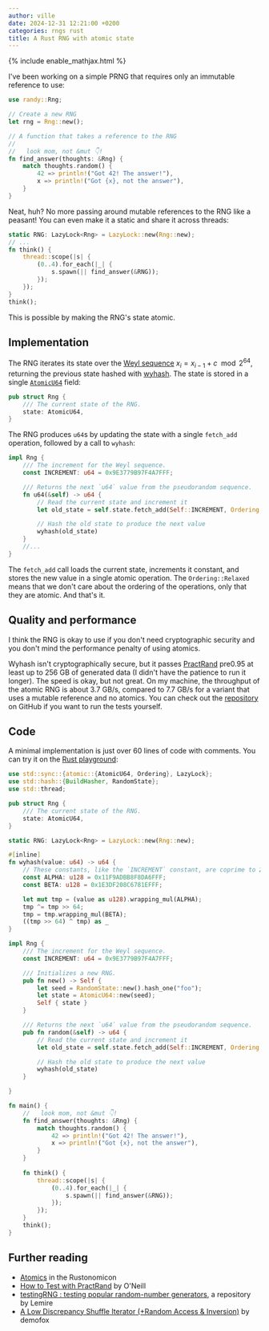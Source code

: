 ```yaml
---
author: ville
date: 2024-12-31 12:21:00 +0200
categories: rngs rust
title: A Rust RNG with atomic state
---
```


{% include enable_mathjax.html %}

I've been working on a simple PRNG that requires only an immutable reference to use:

```rust
use randy::Rng;

// Create a new RNG
let rng = Rng::new();

// A function that takes a reference to the RNG
//
//   look mom, not &mut 👇!
fn find_answer(thoughts: &Rng) {
    match thoughts.random() {
        42 => println!("Got 42! The answer!"),
        x => println!("Got {x}, not the answer"),
    }
}
```

Neat, huh? No more passing around mutable references to the RNG like a peasant! You can even make it a static and share it across threads:

```rust
static RNG: LazyLock<Rng> = LazyLock::new(Rng::new);
// ...
fn think() {
    thread::scope(|s| {
        (0..4).for_each(|_| {
            s.spawn(|| find_answer(&RNG));
        });
    });
}
think();
```

This is possible by making the RNG's state atomic.

## Implementation

The RNG iterates its state over the [Weyl sequence](https://en.wikipedia.org/wiki/Weyl_sequence) $x_i = x_{i-1} + c \mod 2^{64}$, returning the previous state hashed with [wyhash](https://github.com/wangyi-fudan/wyhash). The state is stored in a single [`AtomicU64`](https://doc.rust-lang.org/std/sync/atomic/struct.AtomicU64.html) field:

```rust
pub struct Rng {
    /// The current state of the RNG.
    state: AtomicU64,
}
```

The RNG produces `u64`s by updating the state with a single `fetch_add` operation, followed by a call to `wyhash`:

```rust
impl Rng {
    /// The increment for the Weyl sequence.
    const INCREMENT: u64 = 0x9E3779B97F4A7FFF;

    /// Returns the next `u64` value from the pseudorandom sequence.
    fn u64(&self) -> u64 {
        // Read the current state and increment it
        let old_state = self.state.fetch_add(Self::INCREMENT, Ordering::Relaxed);

        // Hash the old state to produce the next value
        wyhash(old_state)
    }
    //...
}
```

The `fetch_add` call loads the current state, increments it constant, and stores the new value in a single atomic operation. The `Ordering::Relaxed` means that we don't care about the ordering of the operations, only that they are atomic. And that's it.

## Quality and performance

I think the RNG is okay to use if you don't need cryptographic security and you don't mind the performance penalty of using atomics.

Wyhash isn't cryptographically secure, but it passes [PractRand](http://pracrand.sourceforge.net/) pre0.95 at least up to 256 GB of generated data (I didn't have the patience to run it longer). The speed is okay, but not great. On my machine, the throughput of the atomic RNG is about 3.7 GB/s, compared to 7.7 GB/s for a variant that uses a mutable reference and no atomics. You can check out the [repository](https://github.com/koskinev/randy) on GitHub if you want to run the tests yourself.

## Code

A minimal implementation is just over 60 lines of code with comments. You can try it on the [Rust playground](https://play.rust-lang.org/?version=stable&mode=debug&edition=2021&code=use+std%3A%3Async%3A%3A%7Batomic%3A%3A%7BAtomicU64%2C+Ordering%7D%2C+LazyLock%7D%3B%0Ause+std%3A%3Ahash%3A%3A%7BBuildHasher%2C+RandomState%7D%3B%0Ause+std%3A%3Athread%3B%0A%0Apub+struct+Rng+%7B%0A++++%2F%2F%2F+The+current+state+of+the+RNG.%0A++++state%3A+AtomicU64%2C%0A%7D%0A%0Astatic+RNG%3A+LazyLock%3CRng%3E+%3D+LazyLock%3A%3Anew%28Rng%3A%3Anew%29%3B%0A%0A%23%5Binline%5D%0Afn+wyhash%28value%3A+u64%29+-%3E+u64+%7B%0A++++%2F%2F+These+constants%2C+like+the+%60INCREMENT%60+constant%2C+are+coprime+to+2%5E64.%0A++++const+ALPHA%3A+u128+%3D+0x11F9ADBB8F8DA6FFF%3B%0A++++const+BETA%3A+u128+%3D+0x1E3DF208C6781EFFF%3B%0A%0A++++let+mut+tmp+%3D+%28value+as+u128%29.wrapping_mul%28ALPHA%29%3B%0A++++tmp+%5E%3D+tmp+%3E%3E+64%3B%0A++++tmp+%3D+tmp.wrapping_mul%28BETA%29%3B%0A++++%28%28tmp+%3E%3E+64%29+%5E+tmp%29+as+_%0A%7D%0A%0Aimpl+Rng+%7B%0A++++%2F%2F%2F+The+increment+for+the+Weyl+sequence.%0A++++const+INCREMENT%3A+u64+%3D+0x9E3779B97F4A7FFF%3B%0A%0A++++%2F%2F%2F+Initializes+a+new+RNG.%0A++++pub+fn+new%28%29+-%3E+Self+%7B%0A++++++++let+seed+%3D+RandomState%3A%3Anew%28%29.hash_one%28%22foo%22%29%3B%0A++++++++let+state+%3D+AtomicU64%3A%3Anew%28seed%29%3B%0A++++++++Self+%7B+state+%7D%0A++++%7D%0A%0A++++%2F%2F%2F+Returns+the+next+%60u64%60+value+from+the+pseudorandom+sequence.%0A++++pub+fn+random%28%26self%29+-%3E+u64+%7B%0A++++++++%2F%2F+Read+the+current+state+and+increment+it%0A++++++++let+old_state+%3D+self.state.fetch_add%28Self%3A%3AINCREMENT%2C+Ordering%3A%3ARelaxed%29%3B%0A%0A++++++++%2F%2F+Hash+the+old+state+to+produce+the+next+value%0A++++++++wyhash%28old_state%29%0A++++%7D%0A%0A%7D%0A%0Afn+main%28%29+%7B%0A++++%2F%2F+++look+mom%2C+not+%26mut+%F0%9F%91%87%21%0A++++fn+find_answer%28thoughts%3A+%26Rng%29+%7B%0A++++++++match+thoughts.random%28%29+%7B%0A++++++++++++42+%3D%3E+println%21%28%22Got+42%21+The+answer%21%22%29%2C%0A++++++++++++x+%3D%3E+println%21%28%22Got+%7Bx%7D%2C+not+the+answer%22%29%2C%0A++++++++%7D%0A++++%7D%0A++++%0A++++fn+think%28%29+%7B%0A++++++++thread%3A%3Ascope%28%7Cs%7C+%7B%0A++++++++++++%280..4%29.for_each%28%7C_%7C+%7B%0A++++++++++++++++s.spawn%28%7C%7C+find_answer%28%26RNG%29%29%3B%0A++++++++++++%7D%29%3B%0A++++++++%7D%29%3B%0A++++%7D%0A++++think%28%29%3B%0A%7D):

```rust
use std::sync::{atomic::{AtomicU64, Ordering}, LazyLock};
use std::hash::{BuildHasher, RandomState};
use std::thread;

pub struct Rng {
    /// The current state of the RNG.
    state: AtomicU64,
}

static RNG: LazyLock<Rng> = LazyLock::new(Rng::new);

#[inline]
fn wyhash(value: u64) -> u64 {
    // These constants, like the `INCREMENT` constant, are coprime to 2^64.
    const ALPHA: u128 = 0x11F9ADBB8F8DA6FFF;
    const BETA: u128 = 0x1E3DF208C6781EFFF;

    let mut tmp = (value as u128).wrapping_mul(ALPHA);
    tmp ^= tmp >> 64;
    tmp = tmp.wrapping_mul(BETA);
    ((tmp >> 64) ^ tmp) as _
}

impl Rng {
    /// The increment for the Weyl sequence.
    const INCREMENT: u64 = 0x9E3779B97F4A7FFF;

    /// Initializes a new RNG.
    pub fn new() -> Self {
        let seed = RandomState::new().hash_one("foo");
        let state = AtomicU64::new(seed);
        Self { state }
    }

    /// Returns the next `u64` value from the pseudorandom sequence.
    pub fn random(&self) -> u64 {
        // Read the current state and increment it
        let old_state = self.state.fetch_add(Self::INCREMENT, Ordering::Relaxed);

        // Hash the old state to produce the next value
        wyhash(old_state)
    }

}

fn main() {
    //   look mom, not &mut 👇!
    fn find_answer(thoughts: &Rng) {
        match thoughts.random() {
            42 => println!("Got 42! The answer!"),
            x => println!("Got {x}, not the answer"),
        }
    }
    
    fn think() {
        thread::scope(|s| {
            (0..4).for_each(|_| {
                s.spawn(|| find_answer(&RNG));
            });
        });
    }
    think();
}
```

## Further reading

- [Atomics](https://doc.rust-lang.org/nomicon/atomics.html) in the Rustonomicon
- [How to Test with PractRand](https://www.pcg-random.org/posts/how-to-test-with-practrand.html) by O'Neill
- [testingRNG : testing popular random-number generators](https://github.com/lemire/testingRNG), a repository by Lemire
- [A Low Discrepancy Shuffle Iterator (+Random Access & Inversion)](https://blog.demofox.org/2024/05/19/a-low-discrepancy-shuffle-iterator-random-access-inversion/) by demofox
